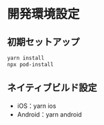 # 開発環境設定

## 初期セットアップ
```bash
yarn install
npx pod-install
```

## ネイティブビルド設定
- iOS：yarn ios
- Android：yarn android

